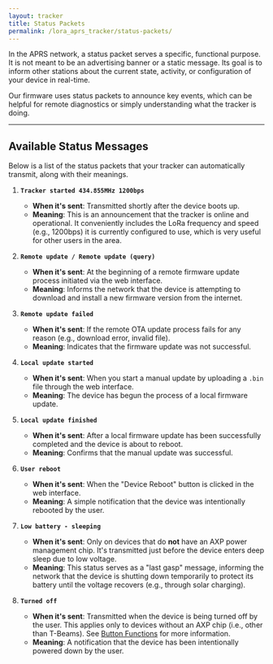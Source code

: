 ```yaml
---
layout: tracker
title: Status Packets
permalink: /lora_aprs_tracker/status-packets/
---
```


In the APRS network, a status packet serves a specific, functional purpose. It is not meant to be an advertising banner or a static message. Its goal is to inform other stations about the current state, activity, or configuration of your device in real-time.

Our firmware uses status packets to announce key events, which can be helpful for remote diagnostics or simply understanding what the tracker is doing.

---

## Available Status Messages

Below is a list of the status packets that your tracker can automatically transmit, along with their meanings.

1.  **`Tracker started 434.855MHz 1200bps`**

    -   **When it's sent**: Transmitted shortly after the device boots up.
    -   **Meaning**: This is an announcement that the tracker is online and operational. It conveniently includes the LoRa frequency and speed (e.g., 1200bps) it is currently configured to use, which is very useful for other users in the area.

2.  **`Remote update / Remote update (query)`**

    -   **When it's sent**: At the beginning of a remote firmware update process initiated via the web interface.
    -   **Meaning**: Informs the network that the device is attempting to download and install a new firmware version from the internet.

3.  **`Remote update failed`**

    -   **When it's sent**: If the remote OTA update process fails for any reason (e.g., download error, invalid file).
    -   **Meaning**: Indicates that the firmware update was not successful.

4.  **`Local update started`**

    -   **When it's sent**: When you start a manual update by uploading a `.bin` file through the web interface.
    -   **Meaning**: The device has begun the process of a local firmware update.

5.  **`Local update finished`**

    -   **When it's sent**: After a local firmware update has been successfully completed and the device is about to reboot.
    -   **Meaning**: Confirms that the manual update was successful.

6.  **`User reboot`**

    -   **When it's sent**: When the "Device Reboot" button is clicked in the web interface.
    -   **Meaning**: A simple notification that the device was intentionally rebooted by the user.

7.  **`Low battery - sleeping`**

    -   **When it's sent**: Only on devices that do **not** have an AXP power management chip. It's transmitted just before the device enters deep sleep due to low voltage.
    -   **Meaning**: This status serves as a "last gasp" message, informing the network that the device is shutting down temporarily to protect its battery until the voltage recovers (e.g., through solar charging).

8.  **`Turned off`**
    -   **When it's sent**: Transmitted when the device is being turned off by the user. This applies only to devices without an AXP chip (i.e., other than T-Beams). See [Button Functions](/LoRa_APRS_Wiki/lora_aprs_tracker/button-functions/) for more information.
    -   **Meaning**: A notification that the device has been intentionally powered down by the user.
